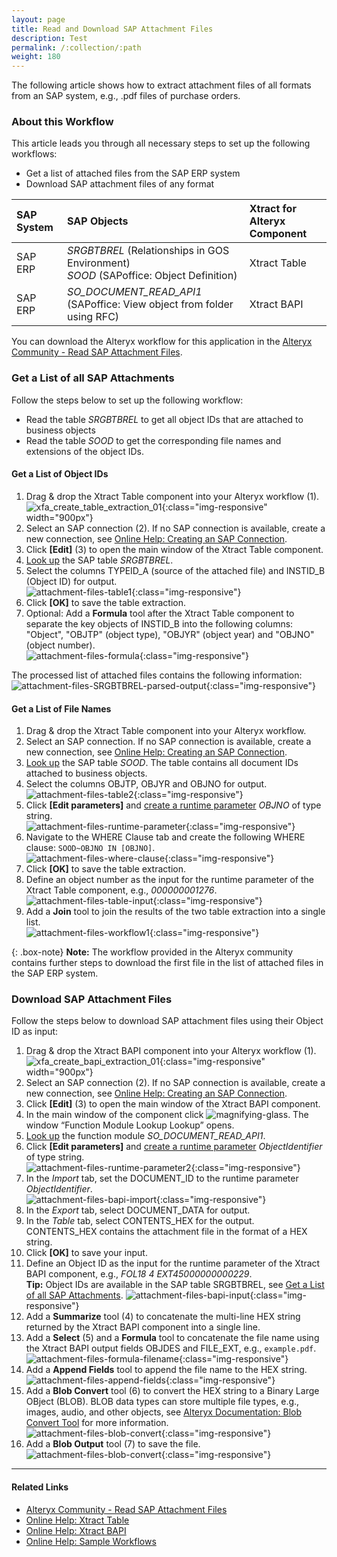 ```yaml
---
layout: page
title: Read and Download SAP Attachment Files 
description: Test
permalink: /:collection/:path
weight: 180
---
```


The following article shows how to extract attachment files of all formats from an SAP system, e.g., .pdf files of purchase orders.<br>

### About this Workflow

This article leads you through all necessary steps to set up the following workflows:
- Get a list of attached files from the SAP ERP system
- Download SAP attachment files of any format

| SAP System | SAP Objects | Xtract for Alteryx Component |
| :------ |:--- | :--- |
| SAP ERP | *SRGBTBREL* (Relationships in GOS Environment) <br>*SOOD* (SAPoffice: Object Definition) | Xtract Table |
| SAP ERP | *SO_DOCUMENT_READ_API1* (SAPoffice: View object from folder using RFC) | Xtract BAPI |


You can download the Alteryx workflow for this application in the [Alteryx Community - Read SAP Attachment Files](https://community.alteryx.com/t5/Community-Gallery/Read-and-Download-SAP-Attachment-Files-using-Xtract-for-Alteryx/ta-p/1212418).
<!---
![sap-attachments-workflow](/img/contents/xfa/sap-attachments-workflow.png){:class="img-responsive"}
-->


### Get a List of all SAP Attachments

Follow the steps below to set up the following workflow:
- Read the table *SRGBTBREL* to get all object IDs that are attached to business objects
- Read the table *SOOD* to get the corresponding file names and extensions of the object IDs.

#### Get a List of Object IDs

1. Drag & drop the Xtract Table component into your Alteryx workflow (1).<br>
![xfa_create_table_extraction_01](/img/contents/xfa/xfa_create_table_extraction_01.png){:class="img-responsive" width="900px"}
2. Select an SAP connection (2). If no SAP connection is available, create a new connection, see [Online Help: Creating an SAP Connection](https://help.theobald-software.com/en/xtract-for-alteryx/sap-connection).
3. Click **[Edit]** (3) to open the main window of the Xtract Table component.
4. [Look up](https://help.theobald-software.com/en/xtract-for-alteryx/table/extract-table-data#look-up-a-table) the SAP table *SRGBTBREL*.
5. Select the columns TYPEID_A (source of the attached file) and INSTID_B (Object ID) for output.<br>
![attachment-files-table1](/img/contents/xfa/attachment-files-table1.png){:class="img-responsive"}
6. Click **[OK]** to save the table extraction.
7. Optional: Add a **Formula** tool after the Xtract Table component to separate the key objects of INSTID_B into the following columns: "Object", "OBJTP" (object type), "OBJYR" (object year) and "OBJNO" (object number).<br>
![attachment-files-formula](/img/contents/xfa/attachment-files-formula.png){:class="img-responsive"}

The processed list of attached files contains the following information:<br>
![attachment-files-SRGBTBREL-parsed-output](/img/contents/xfa/attachment-files-SRGBTBREL-parsed-output.jpg){:class="img-responsive"}

#### Get a List of File Names

1. Drag & drop the Xtract Table component into your Alteryx workflow.
2. Select an SAP connection. If no SAP connection is available, create a new connection, see [Online Help: Creating an SAP Connection](https://help.theobald-software.com/en/xtract-for-alteryx/sap-connection).
3. [Look up](https://help.theobald-software.com/en/xtract-for-alteryx/table/extract-table-data#look-up-a-table) the SAP table *SOOD*. The table contains all document IDs attached to business objects.
4. Select the columns OBJTP, OBJYR and OBJNO for output.<br>
![attachment-files-table2](/img/contents/xfa/attachment-files-table2.png){:class="img-responsive"}
5. Click **[Edit parameters]** and [create a runtime parameter](https://help.theobald-software.com/en/xtract-for-alteryx/table/edit-runtime-parameters) *OBJNO* of type string.<br>
![attachment-files-runtime-parameter](/img/contents/xfa/attachment-files-runtime-parameter.png){:class="img-responsive"}
6. Navigate to the WHERE Clause tab and create the following WHERE clause: `SOOD~OBJNO IN [OBJNO]`. <br>
![attachment-files-where-clause](/img/contents/xfa/attachment-files-where-clause.png){:class="img-responsive"}
7. Click **[OK]** to save the table extraction.
8. Define an object number as the input for the runtime parameter of the Xtract Table component, e.g., *000000001276*.<br>
![attachment-files-table-input](/img/contents/xfa/attachment-files-table-input.png){:class="img-responsive"}
9. Add a **Join** tool to join the results of the two table extraction into a single list.<br>
![attachment-files-workflow1](/img/contents/xfa/attachment-files-workflow1.png){:class="img-responsive"}

{: .box-note}
**Note:** The workflow provided in the Alteryx community contains further steps to download the first file in the list of attached files in the SAP ERP system.

### Download SAP Attachment Files

Follow the steps below to download SAP attachment files using their Object ID as input:

1. Drag & drop the Xtract BAPI component into your Alteryx workflow (1).<br>
![xfa_create_bapi_extraction_01](/img/contents/xfa/xfa_create_bapi_extraction_01.png){:class="img-responsive" width="900px"}
2. Select an SAP connection (2). If no SAP connection is available, create a new connection, see [Online Help: Creating an SAP Connection](https://help.theobald-software.com/en/xtract-for-alteryx/sap-connection).
3. Click **[Edit]** (3) to open the main window of the Xtract BAPI component.
4. In the main window of the component click ![magnifying-glass](/img/contents/icons/magnifying-glass.png). The window “Function Module Lookup Lookup” opens.
5. [Look up](https://help.theobald-software.com/en/xtract-for-alteryx/bapi/bapi-extraction-define#look-up-a-bapi) the function module *SO_DOCUMENT_READ_API1*.
6. Click **[Edit parameters]** and [create a runtime parameter](https://help.theobald-software.com/en/xtract-for-alteryx/bapi/edit-runtime-parameters) *ObjectIdentifier* of type string.<br>
![attachment-files-runtime-parameter2](/img/contents/xfa/attachment-files-runtime-parameter2.png){:class="img-responsive"}
7. In the *Import* tab, set the DOCUMENT_ID to the runtime parameter *ObjectIdentifier*.<br>
![attachment-files-bapi-import](/img/contents/xfa/attachment-files-bapi-import.png){:class="img-responsive"}
8. In the *Export* tab, select DOCUMENT_DATA for output.
9. In the *Table* tab, select CONTENTS_HEX for the output. CONTENTS_HEX contains the attachment file in the format of a HEX string.
10. Click **[OK]** to save your input.
11. Define an Object ID as the input for the runtime parameter of the Xtract BAPI component, e.g., *FOL18          4 EXT45000000000229*.<br>
**Tip:** Object IDs are available in the SAP table SRGBTBREL, see [Get a List of all SAP Attachments](#get-a-list-of-all-sap-attachments).
![attachment-files-bapi-input](/img/contents/xfa/attachment-files-bapi-input.png){:class="img-responsive"}
12. Add a **Summarize** tool (4) to concatenate the multi-line HEX string returned by the Xtract BAPI component into a single line.
13. Add a **Select** (5) and a **Formula** tool to concatenate the file name using the Xtract BAPI output fields OBJDES and FILE_EXT, e.g., `example.pdf`.<br>
![attachment-files-formula-filename](/img/contents/xfa/attachment-files-formula-filename.png){:class="img-responsive"}
14. Add a **Append Fields** tool to append the file name to the HEX string.<br>
![attachment-files-append-fields](/img/contents/xfa/attachment-files-append-fields.png){:class="img-responsive"}
15. Add a **Blob Convert** tool (6) to convert the HEX string to a Binary Large OBject (BLOB).
BLOB data types can store multiple file types, e.g., images, audio, and other objects, see [Alteryx Documentation: Blob Convert Tool](https://help.alteryx.com/current/en/designer/tools/developer/blob-convert-tool.html) for more information. <br>
![attachment-files-blob-convert](/img/contents/xfa/attachment-files-blob-convert.png){:class="img-responsive"}
16. Add a **Blob Output** tool (7) to save the file.<br>
![attachment-files-blob-convert](/img/contents/xfa/attachment-files-blob-output.png){:class="img-responsive"}


*****
#### Related Links
- [Alteryx Community - Read SAP Attachment Files](https://community.alteryx.com/t5/Community-Gallery/Read-and-Download-SAP-Attachment-Files-using-Xtract-for-Alteryx/ta-p/1212418)
- [Online Help: Xtract Table](https://help.theobald-software.com/en/xtract-for-alteryx/table)
- [Online Help: Xtract BAPI](https://help.theobald-software.com/en/xtract-for-alteryx/bapi)
- [Online Help: Sample Workflows](https://help.theobald-software.com/en/xtract-for-alteryx/sample-workflows)
